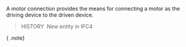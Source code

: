 ﻿A motor connection provides the means for connecting a motor as the driving device to the driven device.

> HISTORY&nbsp; New entity in IFC4

{ .note}
>
